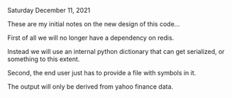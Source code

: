 
Saturday December 11, 2021

These are my initial notes on the new design of this code...

First of all we will no longer have a dependency on redis.

Instead we will use an internal python dictionary that can get serialized,
or something to this extent.

Second, the end user just has to provide a file with symbols in it.

The output will only be derived from yahoo finance data.
